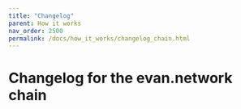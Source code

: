 ```yaml
---
title: "Changelog"
parent: How it works
nav_order: 2500
permalink: /docs/how_it_works/changelog_chain.html
---
```


# Changelog for the evan.network chain

